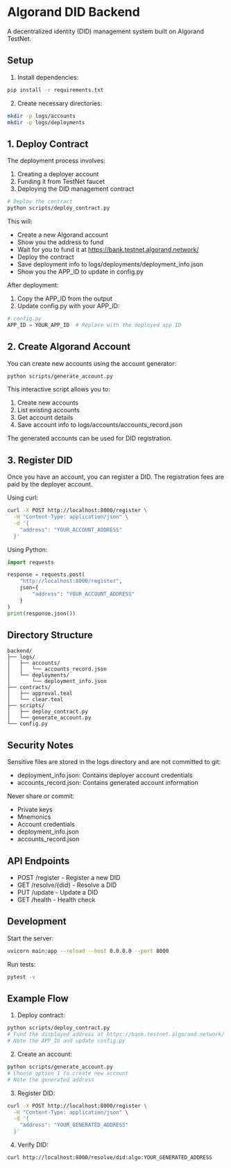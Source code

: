 # Algorand DID Backend

A decentralized identity (DID) management system built on Algorand TestNet.

## Setup

1. Install dependencies:
```bash
pip install -r requirements.txt
```

2. Create necessary directories:
```bash
mkdir -p logs/accounts
mkdir -p logs/deployments
```

## 1. Deploy Contract

The deployment process involves:
1. Creating a deployer account
2. Funding it from TestNet faucet
3. Deploying the DID management contract

```bash
# Deploy the contract
python scripts/deploy_contract.py
```

This will:
- Create a new Algorand account
- Show you the address to fund
- Wait for you to fund it at https://bank.testnet.algorand.network/
- Deploy the contract
- Save deployment info to logs/deployments/deployment_info.json
- Show you the APP_ID to update in config.py

After deployment:
1. Copy the APP_ID from the output
2. Update config.py with your APP_ID:
```python
# config.py
APP_ID = YOUR_APP_ID  # Replace with the deployed app ID
```

## 2. Create Algorand Account

You can create new accounts using the account generator:

```bash
python scripts/generate_account.py
```

This interactive script allows you to:
1. Create new accounts
2. List existing accounts
3. Get account details
4. Save account info to logs/accounts/accounts_record.json

The generated accounts can be used for DID registration.

## 3. Register DID

Once you have an account, you can register a DID. The registration fees are paid by the deployer account.

Using curl:
```bash
curl -X POST http://localhost:8000/register \
  -H "Content-Type: application/json" \
  -d '{
    "address": "YOUR_ACCOUNT_ADDRESS"
  }'
```

Using Python:
```python
import requests

response = requests.post(
    "http://localhost:8000/register",
    json={
        "address": "YOUR_ACCOUNT_ADDRESS"
    }
)
print(response.json())
```

## Directory Structure

```
backend/
├── logs/
│   ├── accounts/
│   │   └── accounts_record.json
│   └── deployments/
│       └── deployment_info.json
├── contracts/
│   ├── approval.teal
│   └── clear.teal
├── scripts/
│   ├── deploy_contract.py
│   └── generate_account.py
└── config.py
```

## Security Notes

Sensitive files are stored in the logs directory and are not committed to git:
- deployment_info.json: Contains deployer account credentials
- accounts_record.json: Contains generated account information

Never share or commit:
- Private keys
- Mnemonics
- Account credentials
- deployment_info.json
- accounts_record.json

## API Endpoints

- POST /register - Register a new DID
- GET /resolve/{did} - Resolve a DID
- PUT /update - Update a DID
- GET /health - Health check

## Development

Start the server:
```bash
uvicorn main:app --reload --host 0.0.0.0 --port 8000
```

Run tests:
```bash
pytest -v
```

## Example Flow

1. Deploy contract:
```bash
python scripts/deploy_contract.py
# Fund the displayed address at https://bank.testnet.algorand.network/
# Note the APP_ID and update config.py
```

2. Create an account:
```bash
python scripts/generate_account.py
# Choose option 1 to create new account
# Note the generated address
```

3. Register DID:
```bash
curl -X POST http://localhost:8000/register \
  -H "Content-Type: application/json" \
  -d '{
    "address": "YOUR_GENERATED_ADDRESS"
  }'
```

4. Verify DID:
```bash
curl http://localhost:8000/resolve/did:algo:YOUR_GENERATED_ADDRESS
```

